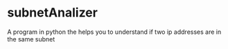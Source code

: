 # subnetAnalizer
A program in python the helps you to understand if two ip addresses are in the same subnet
